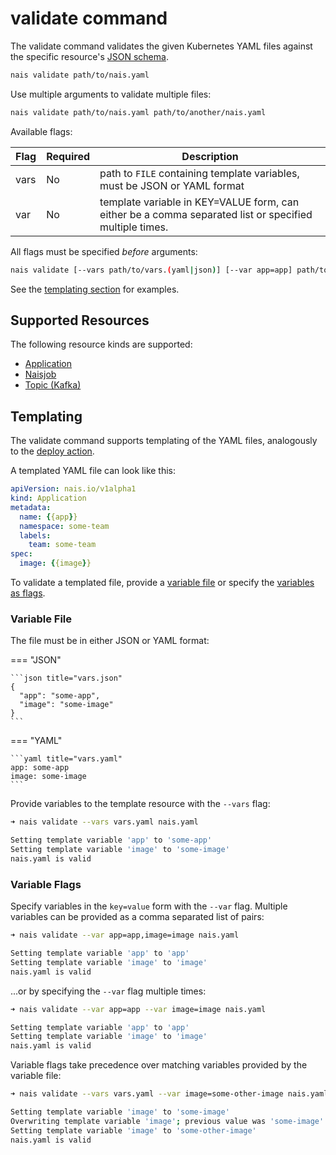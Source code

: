 # validate command

The validate command validates the given Kubernetes YAML files against the specific resource's [JSON schema](../../appendix/json-schema.md).

```bash
nais validate path/to/nais.yaml
```

Use multiple arguments to validate multiple files:

```bash
nais validate path/to/nais.yaml path/to/another/nais.yaml
```

Available flags:

| Flag | Required | Description                                                                                            |
|------|----------|--------------------------------------------------------------------------------------------------------|
| vars | No       | path to `FILE` containing template variables, must be JSON or YAML format                              |
| var  | No       | template variable in KEY=VALUE form, can either be a comma separated list or specified multiple times. |

All flags must be specified _before_ arguments:

```bash
nais validate [--vars path/to/vars.(yaml|json)] [--var app=app] path/to/nais.yaml 
```

See the [templating section](#templating) for examples.

## Supported Resources

The following resource kinds are supported:

- [Application](../../nais-application/example.md)
- [Naisjob](../../naisjob/example.md)
- [Topic (Kafka)](../../persistence/kafka/topic_example.md)

## Templating

The validate command supports templating of the YAML files, analogously to the [deploy action](../../deployment/README.md#templating).

A templated YAML file can look like this:

```yaml title="nais.yaml"
apiVersion: nais.io/v1alpha1
kind: Application
metadata:
  name: {{app}}
  namespace: some-team
  labels:
    team: some-team
spec:
  image: {{image}}
```

To validate a templated file, provide a [variable file](#variable-file) or specify the [variables as flags](#variable-flags).

### Variable File

The file must be in either JSON or YAML format:

=== "JSON"

    ```json title="vars.json"
    {
      "app": "some-app",
      "image": "some-image"
    }
    ```

=== "YAML"

    ```yaml title="vars.yaml"
    app: some-app
    image: some-image
    ```

Provide variables to the template resource with the `--vars` flag:

```bash
➜ nais validate --vars vars.yaml nais.yaml

Setting template variable 'app' to 'some-app'
Setting template variable 'image' to 'some-image'
nais.yaml is valid
```

### Variable Flags

Specify variables in the `key=value` form with the `--var` flag.
Multiple variables can be provided as a comma separated list of pairs:

```bash
➜ nais validate --var app=app,image=image nais.yaml

Setting template variable 'app' to 'app'
Setting template variable 'image' to 'image'
nais.yaml is valid
```

...or by specifying the `--var` flag multiple times:

```bash
➜ nais validate --var app=app --var image=image nais.yaml

Setting template variable 'app' to 'app'
Setting template variable 'image' to 'image'
nais.yaml is valid
```

Variable flags take precedence over matching variables provided by the variable file:

```bash
➜ nais validate --vars vars.yaml --var image=some-other-image nais.yaml

Setting template variable 'image' to 'some-image'
Overwriting template variable 'image'; previous value was 'some-image'
Setting template variable 'image' to 'some-other-image'
nais.yaml is valid
```
